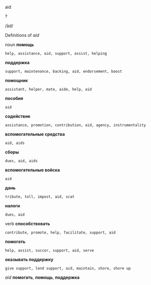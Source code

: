 aid

?

/ād/

Definitions of _aid_

noun
**помощь**

    help, assistance, aid, support, assist, helping
**поддержка**

    support, maintenance, backing, aid, endorsement, boost
**помощник**

    assistant, helper, mate, aide, help, aid
**пособия**

    aid
**содействие**

    assistance, promotion, contribution, aid, agency, instrumentality
**вспомогательные средства**

    aid, aids
**сборы**

    dues, aid, aids
**вспомогательные войска**

    aid
**дань**

    tribute, toll, impost, aid, scat
**налоги**

    dues, aid

verb
**способствовать**

    contribute, promote, help, facilitate, support, aid
**помогать**

    help, assist, succor, support, aid, serve
**оказывать поддержку**

    give support, lend support, aid, maintain, shore, shore up

_aid_
**помогать**, **помощь**, **поддержка**
